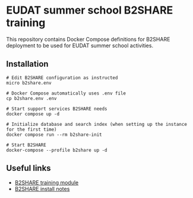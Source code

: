 # EUDAT summer school B2SHARE training
This repository contains Docker Compose definitions for B2SHARE deployment to be used for EUDAT summer school activities.

## Installation
```
# Edit B2SHARE configuration as instructed
micro b2share.env

# Docker Compose automatically uses .env file
cp b2share.env .env

# Start support services B2SHARE needs
docker compose up -d

# Initialize database and search index (when setting up the instance for the first time)
docker compose run --rm b2share-init

# Start B2SHARE
docker-compose --profile b2share up -d
```


## Useful links

 * [B2SHARE training module](https://github.com/EUDAT-Training/B2SHARE-Training/tree/master/deploy)
 * [B2SHARE install notes](https://github.com/EUDAT-B2SHARE/b2share/blob/evolution/INSTALL.rst)


